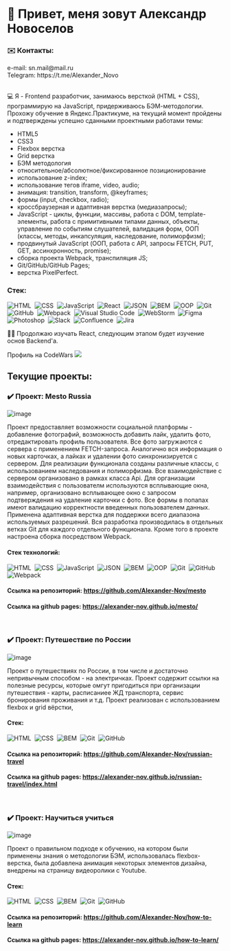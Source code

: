<h1>👋 Привет, меня зовут Александр Новоселов</h1>

<h3>✉️ Контакты:</h3>
e-mail: sn.mail@mail.ru</br>
Telegram: https://t.me/Alexander_Novo</br>
&nbsp;
&nbsp;
 
💻 Я - Frontend разработчик, занимаюсь версткой (HTML + CSS), программирую на JavaScript, придерживаюсь БЭМ-методологии.
Прохожу обучение в Яндекс.Практикуме, на текущий момент пройдены и подтверждены успешно сданными проектными работами темы:
- HTML5
- CSS3
- Flexbox верстка
- Grid верстка
- БЭМ методология
- относительное/абсолютное/фиксированное позиционирование
- использование z-index;
- использование тегов iframe, video, audio;
- анимация: transition, transform, @keyframes;
- формы (input, checkbox, radio);
- кроссбраузерная и адаптивная верстка (медиазапросы);
- JavaScript - циклы, функции, массивы, работа с DOM, template-элементы, работа с примитивными типами данных, объекты, управление по событиям слушателей, валидация форм, ООП (классы, методы, инкапсуляция, наследование, полиморфизм);
- продвинутый JavaScript (ООП, работа с API, запросы FETCH, PUT, GET, ассинхронность, promise);
- сборка проекта Webpack, транспиляция JS;
- Git/GitHub/GitHub Pages;
- верстка PixelPerfect.

### Стек:
![HTML](https://img.shields.io/badge/-HTML-05122A?style=flat&logo=HTML5)&nbsp;
![CSS](https://img.shields.io/badge/-CSS-05122A?style=flat&logo=CSS3&logoColor=1572B6)&nbsp;
![JavaScript](https://img.shields.io/badge/-JavaScript-05122A?style=flat&logo=javascript)&nbsp;
![React](https://img.shields.io/badge/-React-05122A?style=flat&logo=react)&nbsp;
![JSON](https://img.shields.io/badge/-JSON-05122A?style=flat&logo=JSON)&nbsp;
![BEM](https://img.shields.io/badge/-BEM-05122A?style=flat&logo=BEM)&nbsp;
![OOP](https://img.shields.io/badge/-ООП-05122A?style=flat&logo=StackShare&logoColor=green)&nbsp;
![Git](https://img.shields.io/badge/-Git-05122A?style=flat&logo=git)&nbsp;
![GitHub](https://img.shields.io/badge/-GitHub-05122A?style=flat&logo=github)&nbsp;
![Webpack](https://img.shields.io/badge/-Webpack-05122A?style=flat&logo=Webpack)&nbsp;
![Visual Studio Code](https://img.shields.io/badge/-Visual%20Studio%20Code-05122A?style=flat&logo=visual-studio-code&logoColor=007ACC)&nbsp;
![WebStorm](https://img.shields.io/badge/-WebStorm-05122A?style=flat&logo=WebStorm&logoColor=05CE78)&nbsp;
![Figma](https://img.shields.io/badge/-Figma-05122A?style=flat&logo=Figma)&nbsp;
![Photoshop](https://img.shields.io/badge/-Photoshop-05122A?style=flat&logo=adobe-photoshop)&nbsp;
![Slack](https://img.shields.io/badge/-Slack-05122A?style=flat&logo=Slack)&nbsp;
![Confluence](https://img.shields.io/badge/-Confluence-05122A?style=flat&logo=Confluence)&nbsp;
![Jira](https://img.shields.io/badge/-Jira_Software-05122A?style=flat&logo='Jira_Software')&nbsp;



👨‍🎓 Продолжаю изучать React, следующим этапом будет изучение основ Backend'а.


Профиль на CodeWars
<img src="https://www.codewars.com/users/Novoboss/badges/small">

## Текущие проекты:


### ✔️ Проект: Mesto Russia
![image](https://user-images.githubusercontent.com/97363077/173586338-afb94d11-2a8c-49ce-9576-abd134f359e4.png)

Проект предоставляет возможности социальной платформы - добавление фотографий, возможность добавить лайк, удалить фото, отредактировать профиль пользователя. Все фото загружаются с сервера с применением FETCH-запроса. Аналогично вся информация о новых карточках, а лайках и удалении фото синхронизируется с сервером. Для реализации функционала созданы различные классы, с использованием наследования и полиморфизма. Все взаимодействие с сервером организовано в рамках класса Api. Для организации взаимодействия с пользователм используются всплывающие окна, например, организовано всплывающее окно с запросом подтверждения на удаление карточки с фото. Все формы в попапах имеют валидацию корректности введенных пользователем данных. Применена адаптивная верстка для поддержки всего диапазона используемых разрешений. Вся разработка производилась в отдельных ветках Git для каждого отдельного функционала. Кроме того в проекте настроена сборка посредством Webpack.

#### Стек технологий: 
![HTML](https://img.shields.io/badge/-HTML-05122A?style=flat&logo=HTML5)&nbsp;
![CSS](https://img.shields.io/badge/-CSS-05122A?style=flat&logo=CSS3&logoColor=1572B6)&nbsp;
![JavaScript](https://img.shields.io/badge/-JavaScript-05122A?style=flat&logo=javascript)&nbsp;
![JSON](https://img.shields.io/badge/-JSON-05122A?style=flat&logo=JSON)&nbsp;
![BEM](https://img.shields.io/badge/-BEM-05122A?style=flat&logo=BEM)&nbsp;
![OOP](https://img.shields.io/badge/-ООП-05122A?style=flat&logo=StackShare&logoColor=green)&nbsp;
![Git](https://img.shields.io/badge/-Git-05122A?style=flat&logo=git)&nbsp;
![GitHub](https://img.shields.io/badge/-GitHub-05122A?style=flat&logo=github)&nbsp;
![Webpack](https://img.shields.io/badge/-Webpack-05122A?style=flat&logo=Webpack)&nbsp;


#### Ссылка на репозиторий: https://github.com/Alexander-Nov/mesto
#### Ссылка на github pages: https://alexander-nov.github.io/mesto/
&nbsp;
&nbsp;


### ✔️ Проект: Путешествие по России
![image](https://user-images.githubusercontent.com/97363077/173588112-948fb063-233b-4416-9c3d-d9dd9c94ab4d.png)

Проект о путешествиях по России, в том числе и достаточно непривычным способом - на электричках. Проект содержит ссылки на полезные ресурсы, которые омгут пригодиться при организации путешествия - карты, расписаниее ЖД транспорта, сервис бронирования проживания и т.д.
Проект реализован с использованием flexbox и grid вёрстки, 

#### Стек: 
![HTML](https://img.shields.io/badge/-HTML-05122A?style=flat&logo=HTML5)&nbsp;
![CSS](https://img.shields.io/badge/-CSS-05122A?style=flat&logo=CSS3&logoColor=1572B6)&nbsp;
![BEM](https://img.shields.io/badge/-BEM-05122A?style=flat&logo=BEM)&nbsp;
![Git](https://img.shields.io/badge/-Git-05122A?style=flat&logo=git)&nbsp;
![GitHub](https://img.shields.io/badge/-GitHub-05122A?style=flat&logo=github)&nbsp;
#### Ссылка на репозиторий: https://github.com/Alexander-Nov/russian-travel</br>
#### Ссылка на github pages: https://alexander-nov.github.io/russian-travel/index.html</br>
&nbsp;
&nbsp;

### ✔️ Проект: Научиться учиться
![image](https://user-images.githubusercontent.com/97363077/173589016-227de0af-01ad-43db-8894-d9ea5f88fa64.png)

Проект о правильном подходе к обучению, на котором были применены знания о методологии БЭМ, использовалась flexbox-верстка, была добавлена анимация некоторых элементов дизайна, внедрены на страницу видеоролики с Youtube.

#### Стек: 
![HTML](https://img.shields.io/badge/-HTML-05122A?style=flat&logo=HTML5)&nbsp;
![CSS](https://img.shields.io/badge/-CSS-05122A?style=flat&logo=CSS3&logoColor=1572B6)&nbsp;
![BEM](https://img.shields.io/badge/-BEM-05122A?style=flat&logo=BEM)&nbsp;
![Git](https://img.shields.io/badge/-Git-05122A?style=flat&logo=git)&nbsp;
![GitHub](https://img.shields.io/badge/-GitHub-05122A?style=flat&logo=github)&nbsp;
#### Ссылка на репозиторий: https://github.com/Alexander-Nov/how-to-learn
#### Ссылка на github pages: https://alexander-nov.github.io/how-to-learn/


